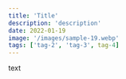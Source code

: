 ```yaml
---
title: 'Title'
description: 'description'
date: 2022-01-19
image: '/images/sample-19.webp'
tags: ['tag-2', 'tag-3', tag-4]
---
```


text
